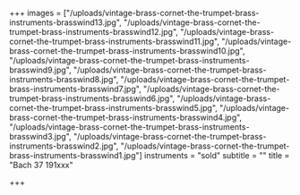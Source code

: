 +++
images = ["/uploads/vintage-brass-cornet-the-trumpet-brass-instruments-brasswind13.jpg", "/uploads/vintage-brass-cornet-the-trumpet-brass-instruments-brasswind12.jpg", "/uploads/vintage-brass-cornet-the-trumpet-brass-instruments-brasswind11.jpg", "/uploads/vintage-brass-cornet-the-trumpet-brass-instruments-brasswind10.jpg", "/uploads/vintage-brass-cornet-the-trumpet-brass-instruments-brasswind9.jpg", "/uploads/vintage-brass-cornet-the-trumpet-brass-instruments-brasswind8.jpg", "/uploads/vintage-brass-cornet-the-trumpet-brass-instruments-brasswind7.jpg", "/uploads/vintage-brass-cornet-the-trumpet-brass-instruments-brasswind6.jpg", "/uploads/vintage-brass-cornet-the-trumpet-brass-instruments-brasswind5.jpg", "/uploads/vintage-brass-cornet-the-trumpet-brass-instruments-brasswind4.jpg", "/uploads/vintage-brass-cornet-the-trumpet-brass-instruments-brasswind3.jpg", "/uploads/vintage-brass-cornet-the-trumpet-brass-instruments-brasswind2.jpg", "/uploads/vintage-brass-cornet-the-trumpet-brass-instruments-brasswind1.jpg"]
instruments = "sold"
subtitle = ""
title = "Bach 37 191xxx"

+++
